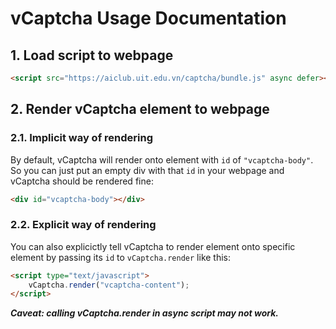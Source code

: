 # vCaptcha Usage Documentation

## 1. Load script to webpage

``` html
<script src="https://aiclub.uit.edu.vn/captcha/bundle.js" async defer></script>
````

## 2. Render vCaptcha element to webpage

### 2.1. Implicit way of rendering

By default, vCaptcha will render onto element with `id` of `"vcaptcha-body"`. So you can just put an empty div with that `id` in your webpage and vCaptcha should be rendered fine:
``` html
<div id="vcaptcha-body"></div>
```

### 2.2. Explicit way of rendering

You can also explicictly tell vCaptcha to render element onto specific element by passing its `id` to `vCaptcha.render` like this:

``` html
<script type="text/javascript">
    vCaptcha.render("vcaptcha-content");
</script>
````
***Caveat: calling vCaptcha.render in async script may not work.***